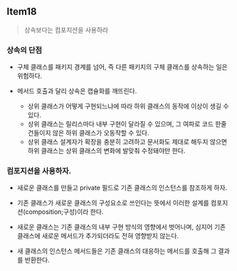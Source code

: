 ## Item18

> 상속보다는 컴포지션을 사용하라


### 상속의 단점

- 구체 클래스를 패키지 경계를 넘어, 즉 다른 패키지의 구체 클래스를 상속하는 일은 위험하다.

- 메서드 호출과 달리 상속은 캡슐화를 깨뜨린다.
    - 상위 클래스가 어떻게 구현되느냐에 따라 하위 클래스의 동작에 이상이 생길 수 있다.
    - 상위 클래스는 릴리스마다 내부 구현이 달라질 수 있으며, 그 여파로 코드 한줄 건들이지 않은 하위 클래스가 오동작할 수 있다.
    - 상위 클래스 설계자가 확장을 충분히 고려하고 문서화도 제대로 해두지 않으면 하위 클래스는 상위 클래스의 변화에 발맞춰 수정돼야만 한다.

### 컴포지션을 사용하자.

- 새로운 클래스를 만들고 private 필드로 기존 클래스의 인스턴스를 참조하게 하자.

- 기존 클래스가 새로운 클래스의 구성요소로 쓰인다는 뜻에서 이러한 설계를 컴포지션(composition;구성)이라 한다.

- 새로운 클래스는 기존 클래스의 내부 구현 방식의 영향에서 벗어나며, 심지어 기존 클래스에 새로운 메서드가 추가되더라도 전혀 영향받지 않는다.

- 새 클래스의 인스턴스 메서드들은 기존 클래스의 대응하는 메서드를 호출해 그 결과를 반환한다.